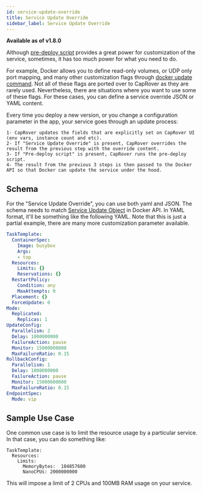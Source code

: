 ```yaml
---
id: service-update-override
title: Service Update Override
sidebar_label: Service Update Override
---
```


**Available as of v1.8.0**

Although [pre-deploy script](pre-deploy-script.md) provides a great power for customization of the service, sometimes, it has too much power for what you need to do. 

For example, Docker allows you to define read-only volumes, or UDP only port mapping, and many other customization flags through [docker update command](https://docs.docker.com/engine/reference/commandline/service_update/). Not all of these flags are ported over to CapRover as they are rarely used. Nevertheless, there are situations where you want to use some of these flags. For these cases, you can define a service override JSON or YAML content.  

Every time you deploy a new version, or you change a configuration parameter in the app, your service goes through an update process:

```text
1- CapRover updates the fields that are explicitly set on CapRover UI (env vars, instance count and etc). 
2- If "Service Update Override" is present, CapRover overrides the result from the previous step with the override content.
3- If "Pre-deploy script" is present, CapRover runs the pre-deploy script. 
4- The result from the previous 3 steps is then passed to the Docker API so that Docker can update the service under the hood.
```


## Schema

For the "Service Update Override", you can use both yaml and JSON. The schema needs to match [Service Update Object](https://docs.docker.com/engine/api/v1.30/#operation/ServiceUpdate) in Docker API. In YAML format, it'll be something like the following YAML. Note that this is just a partial example, there are many more customization parameter available.

```yaml
TaskTemplate:
  ContainerSpec:
    Image: busybox
    Args:
    - top
  Resources:
    Limits: {}
    Reservations: {}
  RestartPolicy:
    Condition: any
    MaxAttempts: 0
  Placement: {}
  ForceUpdate: 0
Mode:
  Replicated:
    Replicas: 1
UpdateConfig:
  Parallelism: 2
  Delay: 1000000000
  FailureAction: pause
  Monitor: 15000000000
  MaxFailureRatio: 0.15
RollbackConfig:
  Parallelism: 1
  Delay: 1000000000
  FailureAction: pause
  Monitor: 15000000000
  MaxFailureRatio: 0.15
EndpointSpec:
  Mode: vip
```


## Sample Use Case

One common use case is to limit the resource usage by a particular service. In that case, you can do something like:

```
TaskTemplate:
  Resources:
    Limits:
      MemoryBytes:	104857600
      NanoCPUs: 2000000000
```

This will impose a limit of 2 CPUs and 100MB RAM usage on your service.
